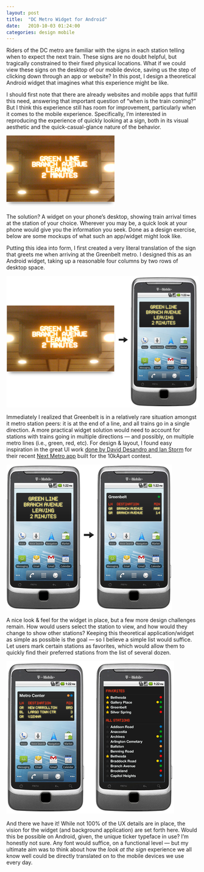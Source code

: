 ```yaml
---
layout: post
title:  "DC Metro Widget for Android"
date:   2010-10-03 01:24:00
categories: design mobile
---
```


Riders of the DC metro are familiar with the signs in each station telling when to expect the next train. These signs are no doubt helpful, but tragically constrained to their fixed physical locations. What if we could view these signs on the desktop of our mobile device, saving us the step of clicking down through an app or website? In this post, I design a theoretical Android widget that imagines what this experience might be like.

I should first note that there are already websites and mobile apps that fulfill this need, answering that important question of “when is the train coming?” But I think this experience still has room for improvement, particularly when it comes to the mobile experience. Specifically, I’m interested in reproducing the experience of quickly looking at a sign, both in its visual aesthetic and the quick-casual-glance nature of the behavior.

<img class="img-centered img-white-buffer" src="/images/blog/2010-10-03-dc-metro-widget-for-android/0_sign_itself.png" />

The solution? A widget on your phone’s desktop, showing train arrival times at the station of your choice. Wherever you may be, a quick look at your phone would give you the information you seek. Done as a design exercise, below are some mockups of what such an app/widget might look like.

Putting this idea into form, I first created a very literal translation of the sign that greets me when arriving at the Greenbelt metro. I designed this as an Android widget, taking up a reasonable four columns by two rows of desktop space.

<img class="img-centered img-white-buffer" src="/images/blog/2010-10-03-dc-metro-widget-for-android/1-android-dc-metro-widget-sized.png" />

Immediately I realized that Greenbelt is in a relatively rare situation amongst it metro station peers: it is at the end of a line, and all trains go in a single direction. A more practical widget solution would need to account for stations with trains going in multiple directions — and possibly, on multiple metro lines (i.e., green, red, etc). For design & layout, I found easy inspiration in the great UI work <a href="http://10k.aneventapart.com/1/Uploads/413/">done by David Desandro and Ian Storm</a> for their recent <a href="http://10k.aneventapart.com/1/Entry/413">Next Metro app</a> built for the 10kApart contest.

<img class="img-centered img-white-buffer" src="/images/blog/2010-10-03-dc-metro-widget-for-android/2-android-dc-metro-widget-sized.png" />

A nice look & feel for the widget in place, but a few more design challenges remain. How would users select the station to view, and how would they change to show other stations? Keeping this theoretical application/widget as simple as possible is the goal — so I believe a simple list would suffice. Let users mark certain stations as favorites, which would allow them to quickly find their preferred stations from the list of several dozen.

<img class="img-centered img-white-buffer" src="/images/blog/2010-10-03-dc-metro-widget-for-android/3-android-dc-metro-widget-sized.png" />

And there we have it! While not 100% of the UX details are in place, the vision for the widget (and background application) are set forth here. Would this be possible on Android, given, the unique ticker typeface in use? I’m honestly not sure. Any font would suffice, on a functional level — but my ultimate aim was to think about how the *look at the sign* experience we all know well could be directly translated on to the mobile devices we use every day.